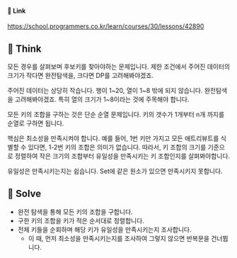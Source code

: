 #### 🔗 Link

https://school.programmers.co.kr/learn/courses/30/lessons/42890

## 🤔 Think 
 
 모든 경우를 살펴보며 후보키를 찾아야하는 문제입니다. 제한 조건에서 주어진 데이터의 크기가 작다면 완전탐색을, 크다면 DP를 고려해봐야겠죠.

 주어진 데이터는 상당히 작습니다. 행이 1~20, 열이 1~8 밖에 되지 않습니다. 완전탐색을 고려해봐야겠죠. 특히 열의 크기가 1~8이라는 것에 주목해야 합니다.

 모든 키의 조합을 구하는 것은 단순 순열 문제입니다. 키의 갯수가 1개부터 n개 까지를 순열로 구하면 됩니다.

 핵심은 최소성을 만족시켜야 합니다. 예를 들어, 1번 키만 가지고 모든 애트리뷰트를 식별할 수 있다면, 1-2번 키의 조합은 의미가 없습니다. 따라서, 키 조합의 크기를 기준으로 정렬하여 작은 크기의 조합부터 유일성을 만족시키는 키 조합인지를 살펴봐야합니다.

 유일성은 만족시키는지는 쉽습니다. Set에 같은 원소가 있으면 만족시키지 못합니다.

## 🔎 Solve
- 완전 탐색을 통해 모든 키의 조합을 구합니다.
- 구한 키의 조합을 키가 적은 순서대로 정렬합니다.
- 전체 키들을 순회하며 해당 키가 유일성을 만족시키는지 조사합니다.
  - 이 때, 먼저 최소성을 만족시키는지를 조사하여 그렇지 않으면 반복문을 건너뜁니다.
